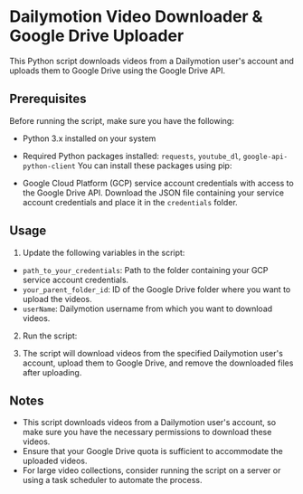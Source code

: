 # Dailymotion Video Downloader & Google Drive Uploader

This Python script downloads videos from a Dailymotion user's account and uploads them to Google Drive using the Google Drive API.

## Prerequisites

Before running the script, make sure you have the following:

- Python 3.x installed on your system
- Required Python packages installed: `requests`, `youtube_dl`, `google-api-python-client`
  You can install these packages using pip:


- Google Cloud Platform (GCP) service account credentials with access to the Google Drive API. Download the JSON file containing your service account credentials and place it in the `credentials` folder.

## Usage

1. Update the following variables in the script:
 - `path_to_your_credentials`: Path to the folder containing your GCP service account credentials.
 - `your_parent_folder_id`: ID of the Google Drive folder where you want to upload the videos.
 - `userName`: Dailymotion username from which you want to download videos.

2. Run the script:
 
3. The script will download videos from the specified Dailymotion user's account, upload them to Google Drive, and remove the downloaded files after uploading.

## Notes

- This script downloads videos from a Dailymotion user's account, so make sure you have the necessary permissions to download these videos.
- Ensure that your Google Drive quota is sufficient to accommodate the uploaded videos.
- For large video collections, consider running the script on a server or using a task scheduler to automate the process.
